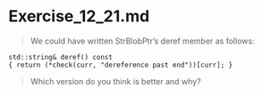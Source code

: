 # Exercise_12_21.md
> We could have written StrBlobPtr’s deref member as follows:
```
std::string& deref() const
{ return (*check(curr, "dereference past end"))[curr]; }
```
>Which version do you think is better and why?